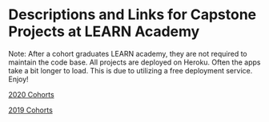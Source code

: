 # Descriptions and Links for Capstone Projects at LEARN Academy
Note: After a cohort graduates LEARN academy, they are not required to maintain the code base. All projects are deployed on Heroku. Often the apps take a bit longer to load. This is due to utilizing a free deployment service. Enjoy!

[2020 Cohorts](./capstone_projects_2020.md)

[2019 Cohorts](./capstone_projects_2019.md)
